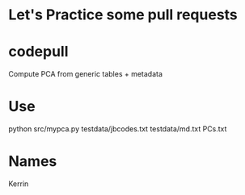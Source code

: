# Let's Practice some pull requests

# codepull
Compute PCA from generic tables + metadata

# Use

python src/mypca.py testdata/jbcodes.txt testdata/md.txt PCs.txt

# Names
Kerrin
